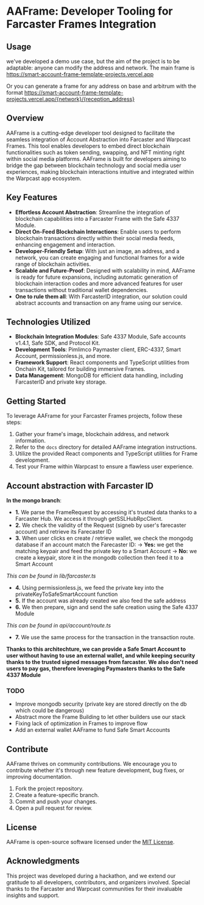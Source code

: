 # AAFrame: Developer Tooling for Farcaster Frames Integration
## Usage 
we've developed a demo use case, but the aim of the project is to be adaptable: anyone can modify the address and network.
The main frame is https://smart-account-frame-template-projects.vercel.app

Or you can generate a frame for any address on base and arbitrum with the format https://smart-account-frame-template-projects.vercel.app/{network}/{reception_address}

## Overview
AAFrame is a cutting-edge developer tool designed to facilitate the seamless integration of Account Abstraction into Farcaster and Warpcast Frames. This tool enables developers to embed direct blockchain functionalities such as token sending, swapping, and NFT minting right within social media platforms. AAFrame is built for developers aiming to bridge the gap between blockchain technology and social media user experiences, making blockchain interactions intuitive and integrated within the Warpcast app ecosystem.

## Key Features
- **Effortless Account Abstraction**: Streamline the integration of blockchain capabilities into a Farcaster Frame with the Safe 4337 Module.
- **Direct On-Feed Blockchain Interactions**: Enable users to perform blockchain transactions directly within their social media feeds, enhancing engagement and interaction.
- **Developer-Friendly Setup**: With just an image, an address, and a network, you can create engaging and functional frames for a wide range of blockchain activities.
- **Scalable and Future-Proof**: Designed with scalability in mind, AAFrame is ready for future expansions, including automatic generation of blockchain interaction codes and more advanced features for user transactions without traditional wallet dependencies.
- **One to rule them all**: With FarcasterID integration, our solution could abstract accounts and transaction on any frame using our service.

## Technologies Utilized
- **Blockchain Integration Modules**: Safe 4337 Module, Safe accounts v1.4.1, Safe SDK, and Protocol Kit.
- **Development Tools**: Pimlimco Paymaster client, ERC-4337, Smart Account, permissionless.js, and more.
- **Framework Support**: React components and TypeScript utilities from Onchain Kit, tailored for building immersive Frames.
- **Data Management**: MongoDB for efficient data handling, including FarcasterID and private key storage.

## Getting Started
To leverage AAFrame for your Farcaster Frames projects, follow these steps:

1. Gather your frame's image, blockchain address, and network information.
2. Refer to the `docs` directory for detailed AAFrame integration instructions.
3. Utilize the provided React components and TypeScript utilities for Frame development.
4. Test your Frame within Warpcast to ensure a flawless user experience.

## Account abstraction with Farcaster ID
**In the mongo branch**:

- **1.** We parse the FrameRequest by accessing it's trusted data thanks to a Farcaster Hub. We access it through getSSLHubRpcClient.
- **2.** We check the validity of the Request (signeb by user's farecaster account) and retrieve its Farecaster ID
- **3.** When user clicks en create / retrieve wallet, we check the mongodg database if an account match the Farecaster ID:
-> **Yes:** we get the matching keypair and feed the private key to a Smart Account
-> **No:** we create a keypair, store it in the mongodb collection then feed it to a Smart Account

*This can be found in lib/farcaster.ts*

- **4.** Using permissionless.js, we feed the private key into the privateKeyToSafeSmartAccount function
- **5.** If the account was already created we also feed the safe address
- **6.** We then prepare, sign and send the safe creation using the Safe 4337 Module

*This can be found in api/account/route.ts*

- **7.** We use the same process for the transaction in the transaction route.

**Thanks to this architechture, we can provide a Safe Smart Account to user without having to use an external wallet, and while keeping security thanks to the trusted signed messages from farcaster. We also don't need users to pay gas, therefore leveraging Paymasters thanks to the Safe 4337 Module**

### TODO
- Improve mongodb security (private key are stored directly on the db which could be dangerous)
- Abstract more the Frame Building to let other builders use our stack
- Fixing lack of optimization in Frames to improve flow
- Add an external wallet AAFrame to fund Safe Smart Accounts

## Contribute
AAFrame thrives on community contributions. We encourage you to contribute whether it's through new feature development, bug fixes, or improving documentation.

1. Fork the project repository.
2. Create a feature-specific branch.
3. Commit and push your changes.
4. Open a pull request for review.

## License
AAFrame is open-source software licensed under the [MIT License](LICENSE).

## Acknowledgments
This project was developed during a hackathon, and we extend our gratitude to all developers, contributors, and organizers involved. Special thanks to the Farcaster and Warpcast communities for their invaluable insights and support.
